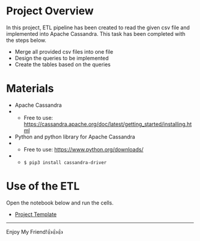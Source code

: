 # Project Overview
In this project, ETL pipeline has been created to read the given csv file and implemented into Apache Cassandra. This task has been completed with the steps below.
- Merge all provided csv files into one file
- Design the queries to be implemented
- Create the tables based on the queries

# Materials
- Apache Cassandra
- - Free to use: https://cassandra.apache.org/doc/latest/getting_started/installing.html
- Python and python library for Apache Cassandra
- - Free to use: https://www.python.org/downloads/
- - `$ pip3 install cassandra-driver`

# Use of the ETL
Open the notebook below and run the cells.
- [Project Template](../master/Project_1B_%20Project_Template.ipynb)

---
Enjoy My Friend!:+1::+1::+1: